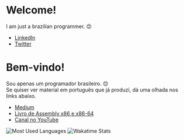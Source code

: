 # Welcome!

I am just a brazilian programmer. :blush:

* [LinkedIn](https://www.linkedin.com/in/lf337/)
* [Twitter](https://twitter.com/Vilas_79)

# Bem-vindo!

Sou apenas um programador brasileiro. :blush:  
Se quiser ver material em português que já produzi, dá uma olhada nos links abaixo.

* [Medium](https://freedev.medium.com/)
* [Livro de Assembly x86 e x86-64](https://mentebinaria.gitbook.io/assembly-x86/)
* [Canal no YouTube](https://www.youtube.com/channel/UCAJfpf2x8OKgXvYyDioQoNg)

![Most Used Languages](https://github-readme-stats.vercel.app/api/top-langs/?username=Silva97&theme=monokai)
![Wakatime Stats](https://github-readme-stats.vercel.app/api/wakatime?username=Silva97&theme=monokai)
